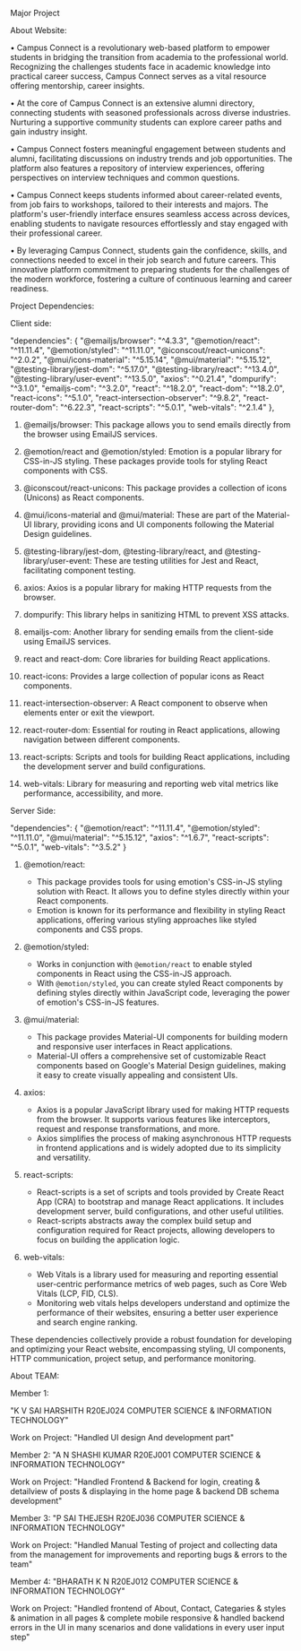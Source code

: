 Major Project

About Website:

• Campus Connect is a revolutionary web-based platform to empower students in bridging the transition from academia to the professional world. Recognizing the challenges students face in academic knowledge into practical career success, Campus Connect serves as a vital resource offering mentorship, career insights.

• At the core of Campus Connect is an extensive alumni directory, connecting students with seasoned professionals across diverse industries. Nurturing a supportive community students can explore career paths and gain industry insight.

• Campus Connect fosters meaningful engagement between students and alumni, facilitating discussions on industry trends and job opportunities. The platform also features a repository of interview experiences, offering perspectives on interview techniques and common questions.

• Campus Connect keeps students informed about career-related events, from job fairs to workshops, tailored to their interests and majors. The platform's user-friendly interface ensures seamless access across devices, enabling students to navigate resources effortlessly and stay engaged with their professional career.

• By leveraging Campus Connect, students gain the confidence, skills, and connections needed to excel in their job search and future careers. This innovative platform commitment to preparing students for the challenges of the modern workforce, fostering a culture of continuous learning and career readiness.

Project Dependencies:

Client side:

"dependencies": {
"@emailjs/browser": "^4.3.3",
"@emotion/react": "^11.11.4",
"@emotion/styled": "^11.11.0",
"@iconscout/react-unicons": "^2.0.2",
"@mui/icons-material": "^5.15.14",
"@mui/material": "^5.15.12",
"@testing-library/jest-dom": "^5.17.0",
"@testing-library/react": "^13.4.0",
"@testing-library/user-event": "^13.5.0",
"axios": "^0.21.4",
"dompurify": "^3.1.0",
"emailjs-com": "^3.2.0",
"react": "^18.2.0",
"react-dom": "^18.2.0",
"react-icons": "^5.1.0",
"react-intersection-observer": "^9.8.2",
"react-router-dom": "^6.22.3",
"react-scripts": "^5.0.1",
"web-vitals": "^2.1.4"
},

1. @emailjs/browser: This package allows you to send emails directly from the browser using EmailJS services.

2. @emotion/react and @emotion/styled: Emotion is a popular library for CSS-in-JS styling. These packages provide tools for styling React components with CSS.

3. @iconscout/react-unicons: This package provides a collection of icons (Unicons) as React components.

4. @mui/icons-material and @mui/material: These are part of the Material-UI library, providing icons and UI components following the Material Design guidelines.

5. @testing-library/jest-dom, @testing-library/react, and @testing-library/user-event: These are testing utilities for Jest and React, facilitating component testing.

6. axios: Axios is a popular library for making HTTP requests from the browser.

7. dompurify: This library helps in sanitizing HTML to prevent XSS attacks.

8. emailjs-com: Another library for sending emails from the client-side using EmailJS services.

9. react and react-dom: Core libraries for building React applications.

10. react-icons: Provides a large collection of popular icons as React components.

11. react-intersection-observer: A React component to observe when elements enter or exit the viewport.

12. react-router-dom: Essential for routing in React applications, allowing navigation between different components.

13. react-scripts: Scripts and tools for building React applications, including the development server and build configurations.

14. web-vitals: Library for measuring and reporting web vital metrics like performance, accessibility, and more.

Server Side:

"dependencies": {
"@emotion/react": "^11.11.4",
"@emotion/styled": "^11.11.0",
"@mui/material": "^5.15.12",
"axios": "^1.6.7",
"react-scripts": "^5.0.1",
"web-vitals": "^3.5.2"
}

1. @emotion/react:

   - This package provides tools for using emotion's CSS-in-JS styling solution with React. It allows you to define styles directly within your React components.
   - Emotion is known for its performance and flexibility in styling React applications, offering various styling approaches like styled components and CSS props.

2. @emotion/styled:

   - Works in conjunction with `@emotion/react` to enable styled components in React using the CSS-in-JS approach.
   - With `@emotion/styled`, you can create styled React components by defining styles directly within JavaScript code, leveraging the power of emotion's CSS-in-JS features.

3. @mui/material:

   - This package provides Material-UI components for building modern and responsive user interfaces in React applications.
   - Material-UI offers a comprehensive set of customizable React components based on Google's Material Design guidelines, making it easy to create visually appealing and consistent UIs.

4. axios:

   - Axios is a popular JavaScript library used for making HTTP requests from the browser. It supports various features like interceptors, request and response transformations, and more.
   - Axios simplifies the process of making asynchronous HTTP requests in frontend applications and is widely adopted due to its simplicity and versatility.

5. react-scripts:

   - React-scripts is a set of scripts and tools provided by Create React App (CRA) to bootstrap and manage React applications. It includes development server, build configurations, and other useful utilities.
   - React-scripts abstracts away the complex build setup and configuration required for React projects, allowing developers to focus on building the application logic.

6. web-vitals:
   - Web Vitals is a library used for measuring and reporting essential user-centric performance metrics of web pages, such as Core Web Vitals (LCP, FID, CLS).
   - Monitoring web vitals helps developers understand and optimize the performance of their websites, ensuring a better user experience and search engine ranking.

These dependencies collectively provide a robust foundation for developing and optimizing your React website, encompassing styling, UI components, HTTP communication, project setup, and performance monitoring.

About TEAM:

Member 1:

"K V SAI HARSHITH
R20EJ024
COMPUTER SCIENCE & INFORMATION TECHNOLOGY"

Work on Project: "Handled UI design And development part"

Member 2:
"A N SHASHI KUMAR
R20EJ001
COMPUTER SCIENCE & INFORMATION TECHNOLOGY"

Work on Project: "Handled Frontend & Backend for login, creating & detailview of posts & displaying in the home page & backend DB schema development"

Member 3:
"P SAI THEJESH
R20EJ036
COMPUTER SCIENCE & INFORMATION TECHNOLOGY"

Work on Project: "Handled Manual Testing of project and collecting data from the management for improvements and reporting bugs & errors to the team"

Member 4:
"BHARATH K N
R20EJ012
COMPUTER SCIENCE & INFORMATION TECHNOLOGY"

Work on Project: "Handled frontend of About, Contact, Categaries & styles & animation in all pages & complete mobile responsive & handled backend errors in the UI in many scenarios and done validations in every user input step"
